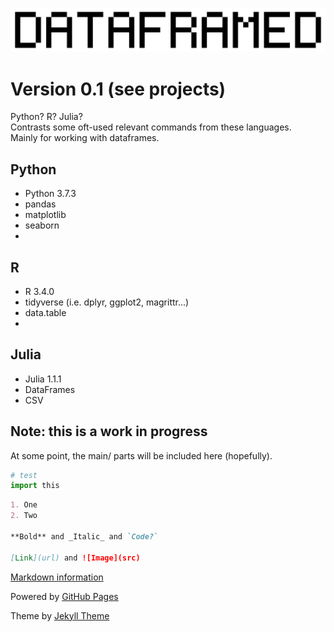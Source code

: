 ![Logo](https://raw.githubusercontent.com/DNAbased/DataFramed/master/images/dfed_10.png)

# Version 0.1 (see projects)

Python? R? Julia?<br>
Contrasts some oft-used relevant commands from these languages.<br>
Mainly for working with dataframes.

## Python
- Python 3.7.3
- pandas
- matplotlib
- seaborn
- 

## R
- R 3.4.0
- tidyverse (i.e. dplyr, ggplot2, magrittr...)
- data.table
- 

## Julia
- Julia 1.1.1
- DataFrames
- CSV

## Note: this is a work in progress
At some point, the main/ parts will be included here (hopefully).

```python
# test
import this
```

```markdown
1. One
2. Two

**Bold** and _Italic_ and `Code?`

[Link](url) and ![Image](src)
```

[Markdown information](https://guides.github.com/features/mastering-markdown/)

Powered by [GitHub Pages](https://help.github.com/categories/github-pages-basics/)

Theme by [Jekyll Theme](https://jekyllrb.com/)

[comment]: # (Comment test)
